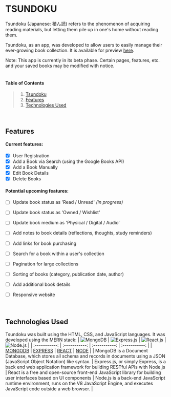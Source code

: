 # TSUNDOKU

Tsundoku (Japanese: 積ん読) refers to the phenomenon of acquiring reading materials, but letting them pile up in one's home without reading them.

Tsundoku, as an app, was developed to allow users to easily manage their ever-growing book collection. It is available for preview [here](https://github.com/facebook/create-react-app).

Note: This app is currently in its beta phase. Certain pages, features, etc. and your saved books may be modified with notice.
<br><br>


#### Table of Contents
> 1. [Tsundoku](#tsundoku)
> 2. [Features](#features)
> 3. [Technologies Used](#technologies-used)

<br>

## Features

#### Current features:
- [x] User Registration
- [x] Add a Book via Search (using the Google Books API)
- [x] Add a Book Manually
- [x] Edit Book Details
- [x] Delete Books

#### Potential upcoming features:
- [ ] Update book status as 'Read / Unread' <em>(in progress)</em>
- [ ] Update book status as 'Owned / Wishlist'
- [ ] Update book medium as 'Physical / Digital / Audio'
- [ ] Add notes to book details (reflections, thoughts, study reminders)
- [ ] Add links for book purchasing
- [ ] Search for a book within a user's collection
- [ ] Pagination for large collections
- [ ] Sorting of books (category, publication date, author)
- [ ] Add additional book details
- [ ] Responsive website
<br><br><br>




## Technologies Used

Tsundoku was built using the HTML, CSS, and JavaScript languages.
It was developed using the MERN stack:
| ![MongoDB](https://img.shields.io/badge/MongoDB-4EA94B?style=flat&logo=mongodb&logoColor=white) | ![Express.js](https://img.shields.io/badge/Express.js-404D59?style=flat&logo=express&logoColor=white) | ![React.js](https://img.shields.io/badge/React-20232A?style=flat&logo=react&logoColor=61DAFB) | ![Node.js](https://img.shields.io/badge/Node.js-43853D?style=flat&logo=node.js&logoColor=white) |
| :-----------: | :-----------: | :-----------: | :-----------: |
| [MONGODB](https://www.mongodb.com/) | [EXPRESS](https://expressjs.com/) | [REACT](https://reactjs.org/) | [NODE](https://nodejs.org/en/) |
| MongoDB is a Document Database, which stores all schema and records in documents using a JSON (JavaScript Object Notation) like syntax. | Express.js, or simply Express, is a back end web application framework for building RESTful APIs with Node.js | React is a free and open-source front-end JavaScript library for building user interfaces based on UI components | Node.js is a back-end JavaScript runtime environment, runs on the V8 JavaScript Engine, and executes JavaScript code outside a web browser. |